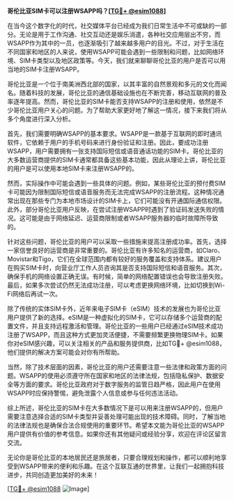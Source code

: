 **哥伦比亚SIM卡可以注册WSAPP吗？[[TG💪+ @esim1088](https://t.me/s/esim1088)]**

在当今这个数字化的时代，社交媒体平台已经成为我们日常生活中不可或缺的一部分。无论是用于工作沟通、社交互动还是娱乐消遣，各种社交应用层出不穷，而WSAPP作为其中的一员，也逐渐吸引了越来越多用户的目光。不过，对于生活在不同国家和地区的人来说，使用WSAPP可能会遇到一些限制和问题，比如网络环境、SIM卡类型以及地区政策等。今天，我们就来聊聊哥伦比亚的用户是否可以用当地的SIM卡注册WSAPP。

哥伦比亚是一个位于南美洲西北部的国家，以其丰富的自然景观和多元的文化而闻名。随着科技的发展，哥伦比亚的通信基础设施也在不断完善，移动互联网的普及率逐年提高。然而，哥伦比亚的SIM卡能否支持WSAPP的注册和使用，依然是不少哥伦比亚用户关心的问题。为了帮助大家更好地了解这一情况，接下来我们将从多个角度进行深入分析。

首先，我们需要明确WSAPP的基本要求。WSAPP是一款基于互联网的即时通讯软件，它依赖于用户的手机号码来进行身份验证和注册。因此，要成功注册WSAPP，用户需要拥有一张支持国际短信或语音通话功能的SIM卡。哥伦比亚的大多数运营商提供的SIM卡通常都具备这些基本功能，因此从理论上讲，哥伦比亚的用户是可以使用本地SIM卡来注册WSAPP的。

然而，实际操作中可能会遇到一些具体的问题。例如，某些哥伦比亚的预付费SIM卡可能因为限制国际短信或语音服务而无法完成WSAPP的注册流程。这种情况通常出现在那些专门为本地市场设计的SIM卡上，它们可能没有开通国际通信权限。此外，部分哥伦比亚用户反映，在尝试注册WSAPP时遇到了验证码发送失败的情况。这可能是由于网络延迟、运营商限制或者WSAPP服务器的临时故障所导致的。

针对这些问题，哥伦比亚的用户可以采取一些措施来提高注册成功率。首先，选择一家信誉良好的运营商是非常重要的。哥伦比亚有许多知名的运营商，如Claro、Movistar和Tigo，它们在全球范围内都有较好的服务覆盖和支持体系。建议用户在购买SIM卡时，向营业厅工作人员咨询其是否支持国际短信和语音服务。其次，确保手机的网络设置正确无误。有时候，简单的网络配置错误也会导致注册失败。最后，如果多次尝试仍然无法成功注册，可以考虑更换网络环境，比如切换到Wi-Fi网络后再试一次。

除了传统的实体SIM卡外，近年来电子SIM卡（eSIM）技术的发展也为哥伦比亚用户提供了新的选择。eSIM是一种虚拟化的SIM卡，它可以存储多个运营商的配置文件，并且支持远程激活和管理。哥伦比亚的一些用户已经通过eSIM技术成功注册了WSAPP，而且这种方式更加灵活便捷，不需要频繁更换物理SIM卡。如果你对eSIM感兴趣，可以关注相关的产品和服务提供商，比如TG💪+ @esim1088，他们提供的解决方案可能会对你有所帮助。

当然，除了技术层面的因素，哥伦比亚的用户还需要注意一些法律和政策方面的问题。WSAPP的使用必须遵守所在国家和地区的法律法规，包括隐私保护、数据安全等方面的要求。哥伦比亚政府对于数字服务的监管日趋严格，因此用户在使用WSAPP时应保持警惕，避免泄露个人信息或参与任何违法活动。

综上所述，哥伦比亚的SIM卡在大多数情况下是可以用来注册WSAPP的，但用户需要注意选择合适的SIM卡类型并妥善处理可能出现的技术障碍。同时，了解当地的法律法规也是确保合法合规使用的重要环节。希望本文能为哥伦比亚的WSAPP用户提供有价值的参考信息。如果你还有其他疑问或经验分享，欢迎在评论区留言交流。

无论你是哥伦比亚的本地居民还是旅居者，只要合理规划和操作，都可以顺利地享受到WSAPP带来的便利和乐趣。在这个互联互通的世界里，让我们一起拥抱科技进步，共同创造更加美好的未来！

[[TG💪+ @esim1088](https://t.me/s/esim1088) ![Image](https://i.postimg.cc/4NQfJmqS/Snipaste-2025-05-13-00-14-12.png)]